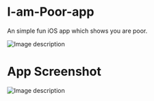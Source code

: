 # I-am-Poor-app

An simple fun iOS app which shows you are poor.

![Image description](https://i.imgur.com/joePNBq.png)

# App Screenshot

![Image description](https://i.imgur.com/QNaLRqb.png)
